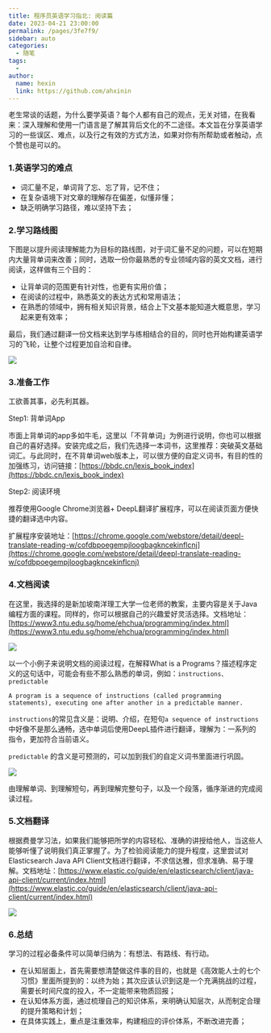 ```yaml
---
title: 程序员英语学习指北: 阅读篇
date: 2023-04-21 23:00:00
permalink: /pages/3fe7f9/
sidebar: auto
categories:
  - 随笔
tags:
  - 
author: 
  name: hexin
  link: https://github.com/ahxinin
---
```


老生常谈的话题，为什么要学英语？每个人都有自己的观点，无关对错，在我看来：深入理解和使用一门语言是了解其背后文化的不二途径。本文旨在分享英语学习的一些误区、难点，以及行之有效的方式方法，如果对你有所帮助或者触动，点个赞也是可以的。

### 1.英语学习的难点

- 词汇量不足，单词背了忘、忘了背，记不住；
- 在复杂语境下对文章的理解存在偏差，似懂非懂；
- 缺乏明确学习路径，难以坚持下去；



### 2.学习路线图

下图是以提升阅读理解能力为目标的路线图，对于词汇量不足的问题，可以在短期内大量背单词来改善；同时，选取一份你最熟悉的专业领域内容的英文文档，进行阅读，这样做有三个目的：

- 让背单词的范围更有针对性，也更有实用价值；
- 在阅读的过程中，熟悉英文的表达方式和常用语法；
- 在熟悉的领域中，拥有相关知识背景，结合上下文基本能知道大概意思，学习起来更有效率；

最后，我们通过翻译一份文档来达到学与练相结合的目的，同时也开始构建英语学习的飞轮，让整个过程更加自洽和自律。

![](https://blog-7gg8g2uhb3511448-1254197092.tcloudbaseapp.com/img_convert/en.png)



### 3.准备工作

工欲善其事，必先利其器。

Step1: 背单词App

市面上背单词的app多如牛毛，这里以「不背单词」为例进行说明，你也可以根据自己的喜好选择。安装完成之后，我们先选择一本词书，这里推荐：突破英文基础词汇。与此同时，在不背单词web版本上，可以很方便的自定义词书，有目的性的加强练习，访问链接：[https://bbdc.cn/lexis_book_index](https://bbdc.cn/lexis_book_index)



Step2: 阅读环境

推荐使用Google Chrome浏览器+ DeepL翻译扩展程序，可以在阅读页面方便快捷的翻译选中内容。

扩展程序安装地址：[https://chrome.google.com/webstore/detail/deepl-translate-reading-w/cofdbpoegempjloogbagkncekinflcnj](https://chrome.google.com/webstore/detail/deepl-translate-reading-w/cofdbpoegempjloogbagkncekinflcnj)



### 4.文档阅读

在这里，我选择的是新加坡南洋理工大学一位老师的教案，主要内容是关于Java编程方面的课程。同样的，你可以根据自己的兴趣爱好灵活选择。文档地址：[https://www3.ntu.edu.sg/home/ehchua/programming/index.html](https://www3.ntu.edu.sg/home/ehchua/programming/index.html)

![](https://blog-7gg8g2uhb3511448-1254197092.tcloudbaseapp.com/img_convert/en-1.png)



以一个小例子来说明文档的阅读过程，在解释What is a Programs？描述程序定义的这句话中，可能会有些不那么熟悉的单词，例如：`instructions、predictable`

```text
A program is a sequence of instructions (called programming statements), executing one after another in a predictable manner.
```

`instructions`的常见含义是：说明、介绍，在短句`a sequence of instructions`中好像不是那么通畅，选中单词后使用DeepL插件进行翻译，理解为：一系列的指令，更加符合当前语义。

`predictable` 的含义是可预测的，可以加到我们的自定义词书里面进行巩固。

![](
https://blog-7gg8g2uhb3511448-1254197092.tcloudbaseapp.com/img_convert/en-2.png)



由理解单词、到理解短句，再到理解完整句子，以及一个段落，循序渐进的完成阅读过程。



### 5.文档翻译

根据费曼学习法，如果我们能够把所学的内容轻松、准确的讲授给他人，当这些人能够听懂了说明我们真正掌握了。为了检验阅读能力的提升程度，这里尝试对Elasticsearch Java API Client文档进行翻译，不求信达雅，但求准确、易于理解。文档地址：[https://www.elastic.co/guide/en/elasticsearch/client/java-api-client/current/index.html](https://www.elastic.co/guide/en/elasticsearch/client/java-api-client/current/index.html)

![](https://blog-7gg8g2uhb3511448-1254197092.tcloudbaseapp.com/img_convert/en-3.png)



### 6.总结

学习的过程必备条件可以简单归纳为：有想法、有路线、有行动。

- 在认知层面上，首先需要想清楚做这件事的目的，也就是《高效能人士的七个习惯》里面所提到的：以终为始；其次应该认识到这是一个充满挑战的过程，需要长时间尺度的投入，不一定能带来物质回报；
- 在认知体系方面，通过梳理自己的知识体系，来明确认知层次，从而制定合理的提升策略和计划；
- 在具体实践上，重点是注重效率，构建相应的评价体系，不断改进完善；